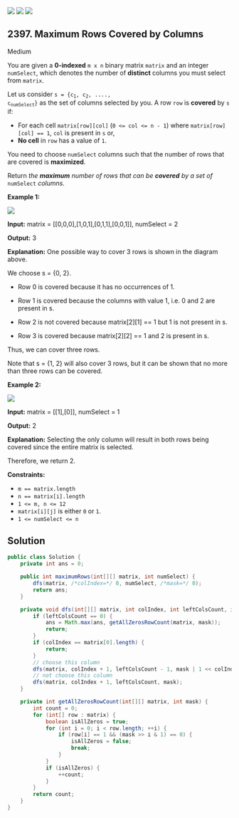[![](https://img.shields.io/github/stars/javadev/LeetCode-in-Java?label=Stars&style=flat-square)](https://github.com/javadev/LeetCode-in-Java)
[![](https://img.shields.io/github/forks/javadev/LeetCode-in-Java?label=Fork%20me%20on%20GitHub%20&style=flat-square)](https://github.com/javadev/LeetCode-in-Java/fork)
[![](https://img.shields.io/badge/-LeetCode%20in%20Kotlin-blue?style=flat-square)](https://github.com/javadev/LeetCode-in-Kotlin)

## 2397\. Maximum Rows Covered by Columns

Medium

You are given a **0-indexed** `m x n` binary matrix `matrix` and an integer `numSelect`, which denotes the number of **distinct** columns you must select from `matrix`.

Let us consider <code>s = {c<sub>1</sub>, c<sub>2</sub>, ...., c<sub>numSelect</sub>}</code> as the set of columns selected by you. A row `row` is **covered** by `s` if:

*   For each cell `matrix[row][col]` (`0 <= col <= n - 1`) where `matrix[row][col] == 1`, `col` is present in `s` or,
*   **No cell** in `row` has a value of `1`.

You need to choose `numSelect` columns such that the number of rows that are covered is **maximized**.

Return _the **maximum** number of rows that can be **covered** by a set of_ `numSelect` _columns._

**Example 1:**

![](https://assets.leetcode.com/uploads/2022/07/14/rowscovered.png)

**Input:** matrix = \[\[0,0,0],[1,0,1],[0,1,1],[0,0,1]], numSelect = 2

**Output:** 3

**Explanation:** One possible way to cover 3 rows is shown in the diagram above.

We choose s = {0, 2}.

- Row 0 is covered because it has no occurrences of 1.

- Row 1 is covered because the columns with value 1, i.e. 0 and 2 are present in s.

- Row 2 is not covered because matrix[2][1] == 1 but 1 is not present in s.

- Row 3 is covered because matrix[2][2] == 1 and 2 is present in s.

Thus, we can cover three rows.

Note that s = {1, 2} will also cover 3 rows, but it can be shown that no more than three rows can be covered. 

**Example 2:**

![](https://assets.leetcode.com/uploads/2022/07/14/rowscovered2.png)

**Input:** matrix = \[\[1],[0]], numSelect = 1

**Output:** 2

**Explanation:** Selecting the only column will result in both rows being covered since the entire matrix is selected.

Therefore, we return 2. 

**Constraints:**

*   `m == matrix.length`
*   `n == matrix[i].length`
*   `1 <= m, n <= 12`
*   `matrix[i][j]` is either `0` or `1`.
*   `1 <= numSelect <= n`

## Solution

```java
public class Solution {
    private int ans = 0;

    public int maximumRows(int[][] matrix, int numSelect) {
        dfs(matrix, /*colIndex=*/ 0, numSelect, /*mask=*/ 0);
        return ans;
    }

    private void dfs(int[][] matrix, int colIndex, int leftColsCount, int mask) {
        if (leftColsCount == 0) {
            ans = Math.max(ans, getAllZerosRowCount(matrix, mask));
            return;
        }
        if (colIndex == matrix[0].length) {
            return;
        }
        // choose this column
        dfs(matrix, colIndex + 1, leftColsCount - 1, mask | 1 << colIndex);
        // not choose this column
        dfs(matrix, colIndex + 1, leftColsCount, mask);
    }

    private int getAllZerosRowCount(int[][] matrix, int mask) {
        int count = 0;
        for (int[] row : matrix) {
            boolean isAllZeros = true;
            for (int i = 0; i < row.length; ++i) {
                if (row[i] == 1 && (mask >> i & 1) == 0) {
                    isAllZeros = false;
                    break;
                }
            }
            if (isAllZeros) {
                ++count;
            }
        }
        return count;
    }
}
```